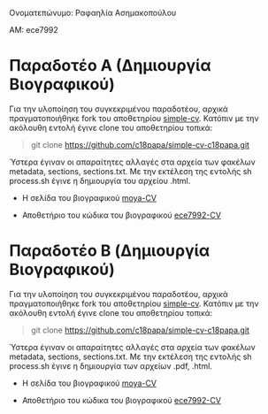Ονοματεπώνυμο: Ραφαηλία Ασημακοπούλου

ΑΜ: ece7992

# Παραδοτέο Α (Δημιουργία Βιογραφικού)

Για την υλοποίηση του συγκεκριμένου παραδοτέου, αρχικά πραγματοποιήθηκε fork του αποθετηρίου [simple-cv](https://github.com/plain-plain-text/simple-cv). Κατόπιν με την ακόλουθη εντολή έγινε clone του αποθετηρίου τοπικά:

> git clone https://github.com/c18papa/simple-cv-c18papa.git

Ύστερα έγιναν οι απαραίτητες αλλαγές στα αρχεία των φακέλων metadata, sections, sections.txt. Με την εκτέλεση της εντολής sh process.sh έγινε η δημιουργία του αρχείου .html.

- Η σελίδα του βιογραφικού [moya-CV](https://moya10.github.io/first-cv/)

- Αποθετήριο του κώδικα του βιογραφικού [ece7992-CV](https://github.com/moya10/ct/tree/ece7992-CV/first-CV)

# Παραδοτέο B (Δημιουργία Βιογραφικού)

Για την υλοποίηση του συγκεκριμένου παραδοτέου, αρχικά πραγματοποιήθηκε fork του αποθετηρίου [simple-cv](https://github.com/plain-plain-text/simple-cv). Κατόπιν με την ακόλουθη εντολή έγινε clone του αποθετηρίου τοπικά:

> git clone https://github.com/c18papa/simple-cv-c18papa.git

Ύστερα έγιναν οι απαραίτητες αλλαγές στα αρχεία των φακέλων metadata, sections, sections.txt. Με την εκτέλεση της εντολής sh process.sh έγινε η δημιουργία των αρχείων .pdf, .html.

- Η σελίδα του βιογραφικού [moya-CV](https://moya10.github.io/moya-cv/)

- Αποθετήριο του κώδικα του βιογραφικού [ece7992-CV](https://github.com/moya10/ct/tree/ece7992-CV/simple-cv)
